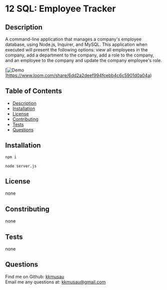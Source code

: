 # 12 SQL: Employee Tracker

## Description 
A command-line application that manages a company's employee database, using Node.js, Inquirer, and MySQL. This application when executed will present the following options: view all employees in the company, add a department to the company, add a role to the company, and an employee to the company and update the company employee's role. 


[![Demo](https://cdn.loom.com/sessions/thumbnails/6dd2a2deef994fcebb4c6c5901d0a04a-1657165649808-with-play.gif)]https://www.loom.com/share/6dd2a2deef994fcebb4c6c5901d0a04a)


 ## Table of Contents
  - [Description](#Description)
  - [Installation](#Installation)
  - [License](#License)
  - [Contributing](#Constributing)
  - [Tests](#Tests)
  - [Questions](#Questions)

## Installation
```bash
npm i
```
```run
node server.js
```

## License
none

## Constributing
none

## Tests
none

## Questions
  Find me on Github: [kkmusau](https://github.com/kkmusau)
  </br>
  Email me any questions at: kkmusau@gmail.com
 </br>

